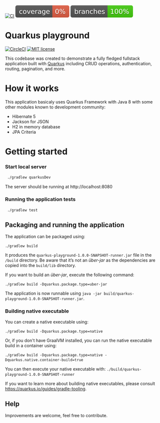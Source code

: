 [![CI](https://github.com/cloudguy-it/quarkus-demo-app/actions/workflows/pull_request_v2.yml/badge.svg)](https://github.com/cloudguy-it/quarkus-demo-app/actions/workflows/pull_request_v2.yml) ![Coverage](badges/jacoco.svg)  ![Branches](badges/branches.svg)

# Quarkus playground

[![CircleCI](https://circleci.com/gh/DonaldLika/quarkus-playground.svg?style=shield&circle-token=e8f15aad92244e14d81e773e17af4dfcd4d587f)](https://github.com/DonaldLika/quarkus-playground)
[![MIT license](https://img.shields.io/badge/License-MIT-blue.svg)](https://opensource.org/licenses/MIT)

This codebase was created to demonstrate a fully fledged fullstack application built with [Quarkus](https://quarkus.io/) including CRUD operations, authentication, routing, pagination, and more.

# How it works

This application basicaly uses Quarkus Framework with Java 8 with some other modules known to development community:

* Hibernate 5
* Jackson for JSON
* H2 in memory database
* JPA Criteria

# Getting started

### Start local server

```bash
 ./gradlew quarkusDev
 ```
The server should be running at http://localhost:8080

### Running the application tests

``` 
 ./gradlew test
```

## Packaging and running the application

The application can be packaged using:
```shell script
./gradlew build
```
It produces the `quarkus-playground-1.0.0-SNAPSHOT-runner.jar` file in the `/build` directory.
Be aware that it’s not an _über-jar_ as the dependencies are copied into the `build/lib` directory.

If you want to build an _über-jar_, execute the following command:
```shell script
./gradlew build -Dquarkus.package.type=uber-jar
```

The application is now runnable using `java -jar build/quarkus-playground-1.0.0-SNAPSHOT-runner.jar`.

### Building native executable

You can create a native executable using: 
```shell script
./gradlew build -Dquarkus.package.type=native
```

Or, if you don't have GraalVM installed, you can run the native executable build in a container using: 
```shell script
./gradlew build -Dquarkus.package.type=native -Dquarkus.native.container-build=true
```

You can then execute your native executable with: `./build/quarkus-playground-1.0.0-SNAPSHOT-runner`

If you want to learn more about building native executables, please consult https://quarkus.io/guides/gradle-tooling.

## Help

Improvements are welcome, feel free to contribute.
